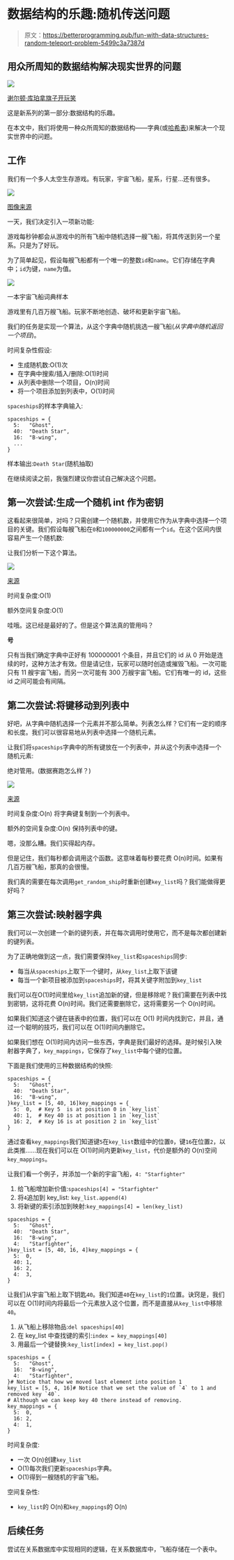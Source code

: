 # 数据结构的乐趣:随机传送问题

> 原文：<https://betterprogramming.pub/fun-with-data-structures-random-teleport-problem-5499c3a7387d>

## 用众所周知的数据结构解决现实世界的问题

![](img/cad90c02e11026374d74e042fcb2a495.png)

[谢尔顿·库珀拿旗子开玩笑](https://www.youtube.com/watch?v=LeyofQK6tRw)

这是新系列的第一部分:数据结构的乐趣。

在本文中，我们将使用一种众所周知的数据结构——字典(或[哈希表](https://en.wikipedia.org/wiki/Hash_table))来解决一个现实世界中的问题。

## 工作

我们有一个多人太空生存游戏。有玩家，宇宙飞船，星系，行星…还有很多。

![](img/44c93c9de5e57060c1676dba38f4355d.png)

[图像来源](https://wallhere.com/en/wallpaper/138811)

一天，我们决定引入一项新功能:

游戏每秒钟都会从游戏中的所有飞船中随机选择一艘飞船，将其传送到另一个星系。只是为了好玩。

为了简单起见，假设每艘飞船都有一个唯一的整数`id`和`name`。它们存储在字典中；`id`为键，`name`为值。

![](img/14a61cc1aedb16253949d55d67491142.png)

一本宇宙飞船词典样本

游戏里有几百万艘飞船。玩家不断地创造、破坏和更新宇宙飞船。

我们的任务是实现一个算法，从这个字典中随机挑选一艘飞船(*从字典中随机返回一个项目*)。

时间复杂性假设:

*   生成随机数:O(1)次
*   在字典中搜索/插入/删除:O(1)时间
*   从列表中删除一个项目，O(n)时间
*   将一个项目添加到列表中，O(1)时间

`spaceships`的样本字典输入:

```
spaceships = {
  5:   "Ghost",
  40:  "Death Star",
  16:  "B-wing",
  ...
}
```

样本输出:`Death Star`(随机抽取)

在继续阅读之前，我强烈建议你尝试自己解决这个问题。

## 第一次尝试:生成一个随机 int 作为密钥

这看起来很简单，对吗？只需创建一个随机数，并使用它作为从字典中选择一个项目的关键。我们假设每艘飞船在`0`和`100000000`之间都有一个`id`。在这个区间内很容易产生一个随机数:

让我们分析一下这个算法。

![](img/23fa5adb91e5c64b1f5b402f8af5ad46.png)

[来源](https://www.flaticon.com/free-icon/project_1055646)

时间复杂度:O(1)

额外空间复杂度:O(1)

哇哦。这已经是最好的了。但是这个算法真的管用吗？

**号**

只有当我们确定字典中正好有 100000001 个条目，并且它们的 id 从 0 开始是连续的时，这种方法才有效。但是请记住，玩家可以随时创造或摧毁飞船。一次可能只有 11 艘宇宙飞船，而另一次可能有 300 万艘宇宙飞船。它们有唯一的 id，这些 id 之间可能会有间隔。

## 第二次尝试:将键移动到列表中

好吧，从字典中随机选择一个元素并不那么简单。列表怎么样？它们有一定的顺序和长度。我们可以很容易地从列表中选择一个随机元素。

让我们将`spaceships`字典中的所有键放在一个列表中，并从这个列表中选择一个随机元素:

绝对管用。(数据赛跑怎么样？)

![](img/c445325d29e649a457bf45b5fd391fa6.png)

[来源](https://www.flaticon.com/free-icon/spaceship_139714)

时间复杂度:O(n) 将字典键复制到一个列表中。

额外的空间复杂度:O(n) 保持列表中的键。

嗯，没那么糟。我们买得起内存。

但是记住，我们每秒都会调用这个函数。这意味着每秒要花费 O(n)时间。如果有几百万艘飞船，那真的会很慢。

我们真的需要在每次调用`get_random_ship`时重新创建`key_list`吗？我们能做得更好吗？

## 第三次尝试:映射器字典

我们可以一次创建一个新的键列表，并在每次调用时使用它，而不是每次都创建新的键列表。

为了正确地做到这一点，我们需要保持`key_list`和`spaceships`同步:

*   每当从`spaceships`上取下一个键时，从`key_list`上取下该键
*   每当一个新项目被添加到`spaceships`时，将其关键字附加到`key_list`

我们可以在O(1)时间里给`key_list`追加新的键，但是移除呢？我们需要在列表中找到密钥，这将花费 O(n)时间。我们还需要删除它，这将需要另一个 O(n)时间。

如果我们知道这个键在链表中的位置，我们可以在 O(1) 时间内找到它，并且，通过一个聪明的技巧，我们可以在 O(1)时间内删除它。

如果我们想在 O(1)时间内访问一些东西，字典是我们最好的选择。是时候引入映射器字典了，`key_mappings`，它保存了`key_list`中每个键的位置。

下面是我们使用的三种数据结构的快照:

```
spaceships = {
  5:   "Ghost",
  40:  "Death Star",
  16:  "B-wing",
}key_list = [5, 40, 16]key_mappings = {
  5:  0,  # Key 5  is at position 0 in `key_list`
  40: 1,  # Key 40 is at position 1 in `key_list`
  16: 2,  # Key 16 is at position 2 in `key_list`
}
```

通过查看`key_mappings`我们知道键`5`在`key_list`数组中的位置`0`，键`16`在位置`2`，以此类推……现在我们可以在 O(1)时间内更新`key_list`，代价是额外的 O(n)空间`key_mappings`。

让我们看一个例子，并添加一个新的宇宙飞船，`4: "Starfighter"`

1.  给飞船增加新价值:`spaceships[4] = "Starfighter"`
2.  将`4`追加到 key_list: `key_list.append(4)`
3.  将新键的索引添加到映射:`key_mappings[4] = len(key_list)`

```
spaceships = {
  5:   "Ghost",
  40:  "Death Star",
  16:  "B-wing",
  4:   "Starfighter",
}key_list = [5, 40, 16, 4]key_mappings = {
  5:  0,
  40: 1,
  16: 2,
  4:  3,
}
```

让我们从宇宙飞船上取下钥匙`40`。我们知道`40`在`key_list`的`1`位置。诀窍是，我们可以在 O(1)时间内将最后一个元素放入这个位置，而不是直接从`key_list`中移除`40`。

1.  从飞船上移除物品:`del spaceships[40]`
2.  在 key_list 中查找键的索引:`index = key_mappings[40]`
3.  用最后一个键替换:`key_list[index] = key_list.pop()`

```
spaceships = {
  5:   "Ghost",
  16:  "B-wing",
  4:   "Starfighter",
}# Notice that how we moved last element into position 1
key_list = [5, 4, 16]# Notice that we set the value of `4` to 1 and removed key `40`.
# Although we can keep key 40 there instead of removing.
key_mappings = {
  5:  0,  
  16: 2,
  4:  1,
}
```

时间复杂度:

*   一次 O(n)创建`key_list`
*   O(1)每次我们更新`spaceships`字典。
*   O(1)得到一艘随机的宇宙飞船。

空间复杂性:

*   `key_list`的 O(n)和`key_mappings`的 O(n)

## 后续任务

尝试在关系数据库中实现相同的逻辑，在关系数据库中，飞船存储在一个表中。